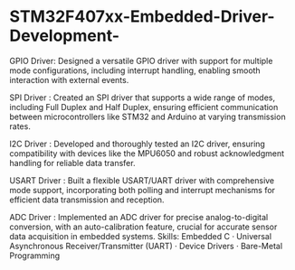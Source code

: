 # STM32F407xx-Embedded-Driver-Development-
GPIO Driver: Designed a versatile GPIO driver with support for multiple mode configurations, including interrupt handling, enabling smooth interaction with external events.

SPI Driver : Created an SPI driver that supports a wide range of modes, including Full Duplex and Half Duplex, ensuring efficient communication between microcontrollers like STM32 and Arduino at varying transmission rates.

I2C Driver : Developed and thoroughly tested an I2C driver, ensuring compatibility with devices like the MPU6050 and robust acknowledgment handling for reliable data transfer.

USART Driver : Built a flexible USART/UART driver with comprehensive mode support, incorporating both polling and interrupt mechanisms for efficient data transmission and reception.

ADC Driver : Implemented an ADC driver for precise analog-to-digital conversion, with an auto-calibration feature, crucial for accurate sensor data acquisition in embedded systems.
Skills: Embedded C · Universal Asynchronous Receiver/Transmitter (UART) · Device Drivers · Bare-Metal Programming 
